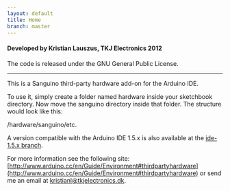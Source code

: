 ```yaml
---
layout: default
title: Home
branch: master
---
```


#### Developed by Kristian Lauszus, TKJ Electronics 2012

The code is released under the GNU General Public License.

_________

This is a Sanguino third-party hardware add-on for the Arduino IDE.

To use it, simply create a folder named hardware inside your sketchbook directory.
Now move the sanguino directory inside that folder. The structure would look like this:

/hardware/sanguino/etc.

A version compatible with the Arduino IDE 1.5.x is also available at the [ide-1.5.x branch]({{site.url}}/ide-1.5.x.html).

For more information see the following site: [http://www.arduino.cc/en/Guide/Environment#thirdpartyhardware](http://www.arduino.cc/en/Guide/Environment#thirdpartyhardware)
or send me an email at <a href="mailto:kristianl@tkjelectronics.dk?Subject=BalanduinoAndroidApp">kristianl@tkjelectronics.dk</a>.